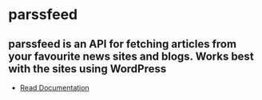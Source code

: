 ﻿

# parssfeed

## parssfeed is an API for fetching articles from your favourite news sites and blogs. Works best with the sites using WordPress

 - [Read Documentation](https://parssfeed.gitbook.io/docs-parssfeed/)

